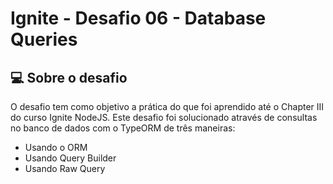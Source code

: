 # Ignite - Desafio 06 - Database Queries

## 💻 Sobre o desafio

O desafio tem como objetivo a prática do que foi aprendido até o Chapter III do curso Ignite NodeJS.
Este desafio foi solucionado através de consultas no banco de dados com o TypeORM de três maneiras:

- Usando o ORM
- Usando Query Builder
- Usando Raw Query
